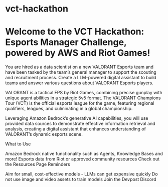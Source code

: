 # vct-hackathon

# Welcome to the VCT Hackathon: Esports Manager Challenge, powered by AWS and Riot Games!
You are hired as a data scientist on a new VALORANT Esports team and have been tasked by the team’s general manager to support the scouting and recruitment process. Create a LLM-powered digital assistant to build teams and answer various questions about VALORANT Esports players.

VALORANT is a tactical FPS by Riot Games, combining precise gunplay with unique agent abilities in a strategic 5v5 format. The VALORANT Champions Tour (VCT) is the official esports league for the game, featuring regional qualifiers, leagues, and culminating in a global championship.

Leveraging Amazon Bedrock’s generative AI capabilities, you will use provided data sources to demonstrate effective information retrieval and analysis, creating a digital assistant that enhances understanding of VALORANT’s dynamic esports scene.

What to Use

Amazon Bedrock native functionality such as Agents, Knowledge Bases and more!
Esports data from Riot or approved community resources
Check out the Resources Page
Reminders

Aim for small, cost-effective models - LLMs can get expensive quickly
Do not use image and video assets to train models
Join the Devpost Discord
